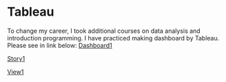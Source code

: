 # Tableau

To change my career, I took additional courses on data analysis and introduction programming.
I have practiced making dashboard by Tableau.
Please see in link below:
[Dashboard1](https://public.tableau.com/views/MyfirstTableau_16683612135410/Dashboard1?:language=en-US&:display_count=n&:origin=viz_share_link)

[Story1](https://public.tableau.com/views/MyfirstStory_16684463545060/MyFirstStory?:language=en-US&:display_count=n&:origin=viz_share_link)

[View1](https://public.tableau.com/views/MeasureSelection_16684465322240/MeasureSelect?:language=en-US&:display_count=n&:origin=viz_share_link)

